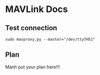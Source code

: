 # MAVLink Docs

## Test connection

`sudo mavproxy.py --master="/dev/ttyTHS1"`

## Plan

Manh put your plan here!!!
